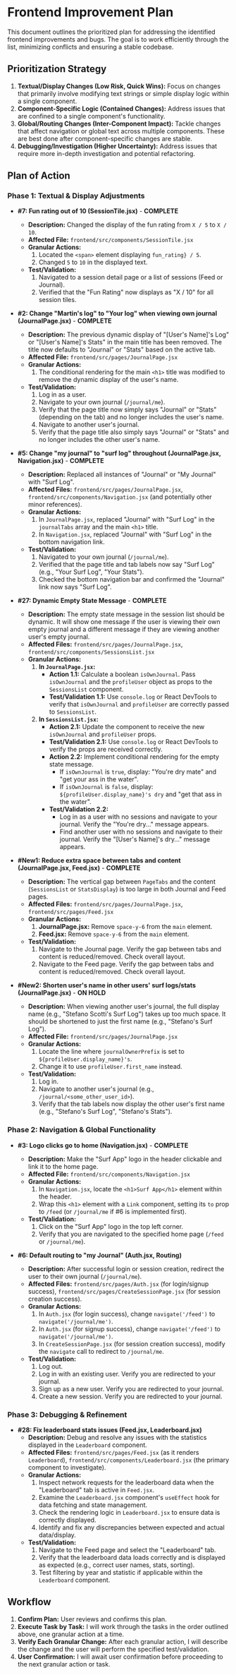 # Frontend Improvement Plan

This document outlines the prioritized plan for addressing the identified frontend improvements and bugs. The goal is to work efficiently through the list, minimizing conflicts and ensuring a stable codebase.

## Prioritization Strategy

1.  **Textual/Display Changes (Low Risk, Quick Wins):** Focus on changes that primarily involve modifying text strings or simple display logic within a single component.
2.  **Component-Specific Logic (Contained Changes):** Address issues that are confined to a single component's functionality.
3.  **Global/Routing Changes (Inter-Component Impact):** Tackle changes that affect navigation or global text across multiple components. These are best done after component-specific changes are stable.
4.  **Debugging/Investigation (Higher Uncertainty):** Address issues that require more in-depth investigation and potential refactoring.

## Plan of Action

### Phase 1: Textual & Display Adjustments

*   **#7: Fun rating out of 10 (SessionTile.jsx)** - **COMPLETE**
    *   **Description:** Changed the display of the fun rating from `X / 5` to `X / 10`.
    *   **Affected File:** `frontend/src/components/SessionTile.jsx`
    *   **Granular Actions:**
        1.  Located the `<span>` element displaying `fun_rating} / 5`.
        2.  Changed `5` to `10` in the displayed text.
    *   **Test/Validation:**
        1.  Navigated to a session detail page or a list of sessions (Feed or Journal).
        2.  Verified that the "Fun Rating" now displays as "X / 10" for all session tiles.

*   **#2: Change "Martin's log" to "Your log" when viewing own journal (JournalPage.jsx)** - **COMPLETE**
    *   **Description:** The previous dynamic display of "[User's Name]'s Log" or "[User's Name]'s Stats" in the main title has been removed. The title now defaults to "Journal" or "Stats" based on the active tab.
    *   **Affected File:** `frontend/src/pages/JournalPage.jsx`
    *   **Granular Actions:**
        1.  The conditional rendering for the main `<h1>` title was modified to remove the dynamic display of the user's name.
    *   **Test/Validation:**
        1.  Log in as a user.
        2.  Navigate to your own journal (`/journal/me`).
        3.  Verify that the page title now simply says "Journal" or "Stats" (depending on the tab) and no longer includes the user's name.
        4.  Navigate to another user's journal.
        5.  Verify that the page title also simply says "Journal" or "Stats" and no longer includes the other user's name.

*   **#5: Change "my journal" to "surf log" throughout (JournalPage.jsx, Navigation.jsx)** - **COMPLETE**
    *   **Description:** Replaced all instances of "Journal" or "My Journal" with "Surf Log".
    *   **Affected Files:** `frontend/src/pages/JournalPage.jsx`, `frontend/src/components/Navigation.jsx` (and potentially other minor references).
    *   **Granular Actions:**
        1.  In `JournalPage.jsx`, replaced "Journal" with "Surf Log" in the `journalTabs` array and the main `<h1>` title.
        2.  In `Navigation.jsx`, replaced "Journal" with "Surf Log" in the bottom navigation link.
    *   **Test/Validation:**
        1.  Navigated to your own journal (`/journal/me`).
        2.  Verified that the page title and tab labels now say "Surf Log" (e.g., "Your Surf Log", "Your Stats").
        3.  Checked the bottom navigation bar and confirmed the "Journal" link now says "Surf Log".

*   **#27: Dynamic Empty State Message** - **COMPLETE**
    *   **Description:** The empty state message in the session list should be dynamic. It will show one message if the user is viewing their own empty journal and a different message if they are viewing another user's empty journal.
    *   **Affected Files:** `frontend/src/pages/JournalPage.jsx`, `frontend/src/components/SessionsList.jsx`
    *   **Granular Actions:**
        1.  **In `JournalPage.jsx`:**
            *   **Action 1.1:** Calculate a boolean `isOwnJournal`. Pass `isOwnJournal` and the `profileUser` object as props to the `SessionsList` component.
            *   **Test/Validation 1.1:** Use `console.log` or React DevTools to verify that `isOwnJournal` and `profileUser` are correctly passed to `SessionsList`.
        2.  **In `SessionsList.jsx`:**
            *   **Action 2.1:** Update the component to receive the new `isOwnJournal` and `profileUser` props.
            *   **Test/Validation 2.1:** Use `console.log` or React DevTools to verify the props are received correctly.
            *   **Action 2.2:** Implement conditional rendering for the empty state message.
                *   If `isOwnJournal` is `true`, display: "You're dry mate" and "get your ass in the water".
                *   If `isOwnJournal` is `false`, display: `${profileUser.display_name}'s dry` and "get that ass in the water".
            *   **Test/Validation 2.2:**
                *   Log in as a user with no sessions and navigate to your journal. Verify the "You're dry..." message appears.
                *   Find another user with no sessions and navigate to their journal. Verify the "[User's Name]'s dry..." message appears.

*   **#New1: Reduce extra space between tabs and content (JournalPage.jsx, Feed.jsx)** - **COMPLETE**
    *   **Description:** The vertical gap between `PageTabs` and the content (`SessionsList` or `StatsDisplay`) is too large in both Journal and Feed pages.
    *   **Affected Files:** `frontend/src/pages/JournalPage.jsx`, `frontend/src/pages/Feed.jsx`
    *   **Granular Actions:**
        1.  **JournalPage.jsx:** Remove `space-y-6` from the `main` element.
        2.  **Feed.jsx:** Remove `space-y-6` from the `main` element.
    *   **Test/Validation:**
        1.  Navigate to the Journal page. Verify the gap between tabs and content is reduced/removed. Check overall layout.
        2.  Navigate to the Feed page. Verify the gap between tabs and content is reduced/removed. Check overall layout.

*   **#New2: Shorten user's name in other users' surf logs/stats (JournalPage.jsx)** - **ON HOLD**
    *   **Description:** When viewing another user's journal, the full display name (e.g., "Stefano Scotti's Surf Log") takes up too much space. It should be shortened to just the first name (e.g., "Stefano's Surf Log").
    *   **Affected File:** `frontend/src/pages/JournalPage.jsx`
    *   **Granular Actions:**
        1.  Locate the line where `journalOwnerPrefix` is set to `${profileUser.display_name}'s`.
        2.  Change it to use `profileUser.first_name` instead.
    *   **Test/Validation:**
        1.  Log in.
        2.  Navigate to another user's journal (e.g., `/journal/<some_other_user_id>`).
        3.  Verify that the tab labels now display the other user's first name (e.g., "Stefano's Surf Log", "Stefano's Stats").

### Phase 2: Navigation & Global Functionality

*   **#3: Logo clicks go to home (Navigation.jsx)** - **COMPLETE**
    *   **Description:** Make the "Surf App" logo in the header clickable and link it to the home page.
    *   **Affected File:** `frontend/src/components/Navigation.jsx`
    *   **Granular Actions:**
        1.  In `Navigation.jsx`, locate the `<h1>Surf App</h1>` element within the header.
        2.  Wrap this `<h1>` element with a `Link` component, setting its `to` prop to `/feed` (or `/journal/me` if #6 is implemented first).
    *   **Test/Validation:**
        1.  Click on the "Surf App" logo in the top left corner.
        2.  Verify that you are navigated to the specified home page (`/feed` or `/journal/me`).

*   **#6: Default routing to "my Journal" (Auth.jsx, Routing)**
    *   **Description:** After successful login or session creation, redirect the user to their own journal (`/journal/me`).
    *   **Affected Files:** `frontend/src/pages/Auth.jsx` (for login/signup success), `frontend/src/pages/CreateSessionPage.jsx` (for session creation success).
    *   **Granular Actions:**
        1.  In `Auth.jsx` (for login success), change `navigate('/feed')` to `navigate('/journal/me')`.
        2.  In `Auth.jsx` (for signup success), change `navigate('/feed')` to `navigate('/journal/me')`.
        3.  In `CreateSessionPage.jsx` (for session creation success), modify the `navigate` call to redirect to `/journal/me`.
    *   **Test/Validation:**
        1.  Log out.
        2.  Log in with an existing user. Verify you are redirected to your journal.
        3.  Sign up as a new user. Verify you are redirected to your journal.
        4.  Create a new session. Verify you are redirected to your journal.

### Phase 3: Debugging & Refinement

*   **#28: Fix leaderboard stats issues (Feed.jsx, Leaderboard.jsx)**
    *   **Description:** Debug and resolve any issues with the statistics displayed in the `Leaderboard` component.
    *   **Affected Files:** `frontend/src/pages/Feed.jsx` (as it renders `Leaderboard`), `frontend/src/components/Leaderboard.jsx` (the primary component to investigate).
    *   **Granular Actions:**
        1.  Inspect network requests for the leaderboard data when the "Leaderboard" tab is active in `Feed.jsx`.
        2.  Examine the `Leaderboard.jsx` component's `useEffect` hook for data fetching and state management.
        3.  Check the rendering logic in `Leaderboard.jsx` to ensure data is correctly displayed.
        4.  Identify and fix any discrepancies between expected and actual data/display.
    *   **Test/Validation:**
        1.  Navigate to the Feed page and select the "Leaderboard" tab.
        2.  Verify that the leaderboard data loads correctly and is displayed as expected (e.g., correct user names, stats, sorting).
        3.  Test filtering by year and statistic if applicable within the `Leaderboard` component.

## Workflow

1.  **Confirm Plan:** User reviews and confirms this plan.
2.  **Execute Task by Task:** I will work through the tasks in the order outlined above, one granular action at a time.
3.  **Verify Each Granular Change:** After each granular action, I will describe the change and the user will perform the specified test/validation.
4.  **User Confirmation:** I will await user confirmation before proceeding to the next granular action or task.
